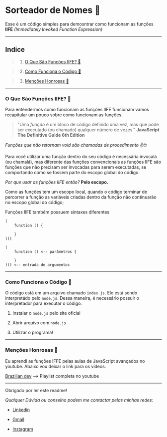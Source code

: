 # Sorteador de Nomes :jigsaw:

Esse é um código simples para demosntrar como funcionam as funções **IIFE** *(Immediately Invoked Function Expression)*


---

## Indice
> 1. [O Que São Funções IIFE? :thinking:]()

> 2. [Como Funciona o Código :page_with_curl:]()

> 3. [Menções Honrosas :medal_sports:]()

---

### O Que São Funções IIFE? :thinking: 
Para entendermos como funcionam as funções IIFE funcionam vamos recapitular um pouco sobre como funcionam as funções.

> "Uma *função* é um bloco de código definido uma vez, mas que pode ser executado (ou chamado) qualquer número de vezes."
**JavaScript The Definitive Guide 6th Edition**

*Funções que não retornam void são chamadas de procedimento* :v::nerd_face:

Para você utilizar uma função dentro do seu código é necessária invocalá (ou chamalá), mas diferente das funções convencionais as funções IIFE são funções que não precisam ser invocadas para serem executadas, se comportando como se fossem parte do escopo global do código. 

*Por que usar as funções IIFE então?* **Pelo escopo.**

Como as funções tem um escopo local, quando o código terminar de percorrer a função as variáveis criadas dentro da função não continuarão no escopo global do código;

Funções IIFE também possuem sintaxes diferentes
```
(               
    function () { 

    }
)()

```

```
(
    function () <-- parâmetros { 

    }
)() <-- entrada de argumentos

```

---


### Como Funciona o Código :page_with_curl:

O código está em um arquivo chamado `index.js`. Ele está sendo interpretádo pelo `node.js`. Dessa maneira, é necessário possuir o interpretador para executar o código.

1. Instalar o `node.js` pelo site oficial 

2. Abrir arquivo com `node.js`

3. Utilizar o programa! 


---

### Menções Honrosas :medal_sports:
Eu aprendi as funções IFFE pelas aulas de JavaScript avançados no youtube. Abaixo vou deixar o link para os vídeos. 

[Brazilian dev](https://www.youtube.com/watch?v=kGbbPBRFCE0&list=PL-R1FQNkywO4sD42B6OI6KjG3uOPT0aNl) --> Playlist completa no youtube

---

Obrigado por ler este readme!

*Qualquer Dúvida ou conselho podem me contactar pelas minhas redes:* 
 
* [Linkedin](https://www.linkedin.com/in/alexandre-bitelo-0bab0824b/)

* [Gmail]("mailto:alexandrebitelo41@gmail.com")

* [Instagram](https://www.instagram.com/biteloalexandre)